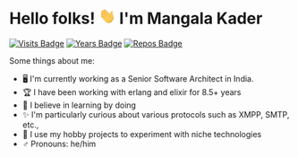 # Hello folks! <img src="https://raw.githubusercontent.com/mangalakader/mangalakader/master/assets/wave.gif" width="30px">  I'm Mangala Kader

[![Visits Badge](https://badges.pufler.dev/visits/puf17640/git-badges)](https://badges.pufler.dev)
[![Years Badge](https://badges.pufler.dev/years/puf17640)](https://badges.pufler.dev)
[![Repos Badge](https://badges.pufler.dev/repos/puf17640)](https://badges.pufler.dev)

Some things about me:

- 🖥 I'm currently working as a Senior Software Architect in India.
- 🏆 I have been working with erlang and elixir for 8.5+ years
- 🤦 I believe in learning by doing
- ✨ I'm particularly curious about various protocols such as XMPP, SMTP, etc.,
- 🧨 I use my hobby projects to experiment with niche technologies
- ♂ Pronouns: he/him

<!--
**mangalakader/mangalakader** is a ✨ _special_ ✨ repository because its `README.md` (this file) appears on your GitHub profile.

Here are some ideas to get you started:

- 🔭 I’m currently working on ...
- 🌱 I’m currently learning ...
- 👯 I’m looking to collaborate on ...
- 🤔 I’m looking for help with ...
- 💬 Ask me about ...
- 📫 How to reach me: ...
- 😄 Pronouns: ...
- ⚡ Fun fact: ...
-->
